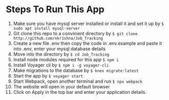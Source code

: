 # Steps To Run This App
1. Make sure you have mysql server installed or install it and set it up by
```$ sudo apt install mysql-server```
2. Git clone this repo to a convinient directory by
```$ git clone http://github.com/nkr1shna/Job_Tracking```
3. Create a new file .env then copy the code in .env.example and paste it into .env, enter your mysql database details
4. Move into the directory by
```$ cd Job_Tracking```
5. Install node modules required for this app
```$ npm i```
6. Install Voyager cli by
```$ npm i -g voyager-cli```
7. Make migrations to the database by
```$ knex migrate:latest```
8. Start the app by
```$ voyager start```
9. Start Webpack, open another terminal and run
```$ npx webpack```
10. The website will open in your default browser
11. Click on Apply in the top bar and enter your application details.